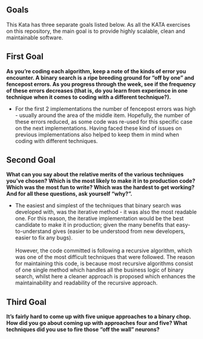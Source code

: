 ## Goals
This Kata has three separate goals listed below. As all the KATA exercises on this repository, the main goal is to provide highly scalable, clean and maintainable software.

## First Goal
**As you’re coding each algorithm, keep a note of the kinds of error you encounter. A binary search is a ripe breeding ground for “off by one” and fencepost errors. As you progress through the week, see if the frequency of these errors decreases (that is, do you learn from experience in one technique when it comes to coding with a different technique?).**

- For the first 2 implementations the number of fencepost errors was high - usually around the area of the middle item. Hopefully, the number of these errors reduced, as some code was re-used for this specific case on the next implementations. Having faced these kind of issues on previous implementations also helped to keep them in mind when coding with different techniques.

## Second Goal
**What can you say about the relative merits of the various techniques you’ve chosen? Which is the most likely to make it in to production code? Which was the most fun to write? Which was the hardest to get working? And for all these questions, ask yourself “why?”.**

- The easiest and simplest of the techniques that binary search was developed with, was the iterative method - it was also the most readable one. For this reason, the iterative implementation would be the best candidate to make it in production; given the many benefits that easy-to-understand gives (easier to be understood from new developers, easier to fix any bugs). <br><br> However, the code committed is following a recursive algorithm, which was one of the most difficult techniques that were followed.
The reason for maintaining this code, is because most recursive algorithms consist of one single method which handles all the business logic of binary search, whilst here a cleaner approach is proposed which enhances the maintainability and readability of the recursive approach.


## Third Goal
**It’s fairly hard to come up with five unique approaches to a binary chop. How did you go about coming up with approaches four and five? What techniques did you use to fire those “off the wall” neurons?**